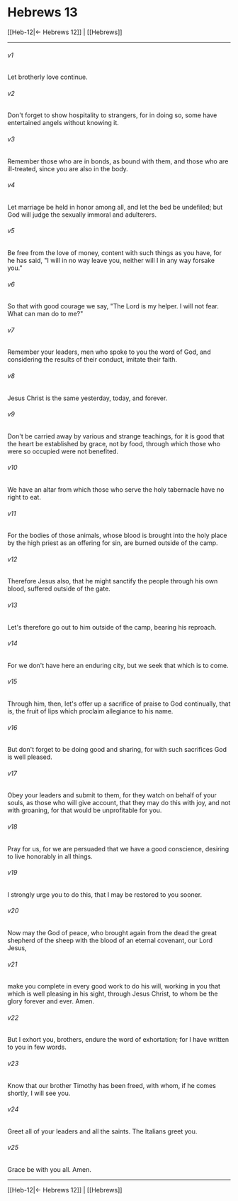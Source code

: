 # Hebrews 13

[[Heb-12|← Hebrews 12]] | [[Hebrews]]
***



###### v1 
Let brotherly love continue. 

###### v2 
Don't forget to show hospitality to strangers, for in doing so, some have entertained angels without knowing it. 

###### v3 
Remember those who are in bonds, as bound with them, and those who are ill-treated, since you are also in the body. 

###### v4 
Let marriage be held in honor among all, and let the bed be undefiled; but God will judge the sexually immoral and adulterers. 

###### v5 
Be free from the love of money, content with such things as you have, for he has said, "I will in no way leave you, neither will I in any way forsake you." 

###### v6 
So that with good courage we say, "The Lord is my helper. I will not fear. What can man do to me?" 

###### v7 
Remember your leaders, men who spoke to you the word of God, and considering the results of their conduct, imitate their faith. 

###### v8 
Jesus Christ is the same yesterday, today, and forever. 

###### v9 
Don't be carried away by various and strange teachings, for it is good that the heart be established by grace, not by food, through which those who were so occupied were not benefited. 

###### v10 
We have an altar from which those who serve the holy tabernacle have no right to eat. 

###### v11 
For the bodies of those animals, whose blood is brought into the holy place by the high priest as an offering for sin, are burned outside of the camp. 

###### v12 
Therefore Jesus also, that he might sanctify the people through his own blood, suffered outside of the gate. 

###### v13 
Let's therefore go out to him outside of the camp, bearing his reproach. 

###### v14 
For we don't have here an enduring city, but we seek that which is to come. 

###### v15 
Through him, then, let's offer up a sacrifice of praise to God  continually, that is, the fruit of lips which proclaim allegiance to his name. 

###### v16 
But don't forget to be doing good and sharing, for with such sacrifices God is well pleased. 

###### v17 
Obey your leaders and submit to them, for they watch on behalf of your souls, as those who will give account, that they may do this with joy, and not with groaning, for that would be unprofitable for you. 

###### v18 
Pray for us, for we are persuaded that we have a good conscience, desiring to live honorably in all things. 

###### v19 
I strongly urge you to do this, that I may be restored to you sooner. 

###### v20 
Now may the God of peace, who brought again from the dead the great shepherd of the sheep with the blood of an eternal covenant, our Lord Jesus, 

###### v21 
make you complete in every good work to do his will, working in you that which is well pleasing in his sight, through Jesus Christ, to whom be the glory forever and ever. Amen. 

###### v22 
But I exhort you, brothers, endure the word of exhortation; for I have written to you in few words. 

###### v23 
Know that our brother Timothy has been freed, with whom, if he comes shortly, I will see you. 

###### v24 
Greet all of your leaders and all the saints. The Italians greet you. 

###### v25 
Grace be with you all. Amen.

***
[[Heb-12|← Hebrews 12]] | [[Hebrews]]
